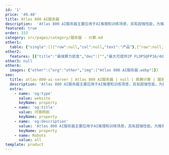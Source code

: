 ```yaml
---
id: '1'
price: '49.40'
title: Atlas 800 AI服务器
description:  'Atlas 800 AI服务器主要应用于AI推理和训练场景，具有超强性能，为推理和训练场景构建高效能、低功耗的AI计算平台。支持多个Atlas 300 AI加速卡或板载加速模块，适应各种视频图像分析场景。主要应用于视频分析、深度学习训练等推理、训练场景中。'
featured: true
order: 333
category: src/pages/category/服务器 - 计算.md
other1: 
  table: {"single":[[{"row":null,"col":null,"text":"产品"},{"row":null,"col":null,"text":"Atlas 800 推理服务器\n型号：3000"}],[{"row":null,"col":null,"text":"形态"},{"row":null,"col":null,"text":"2U AI服务器"}],[{"row":null,"col":null,"text":"CPU"},{"row":null,"col":null,"text":"2 * 鲲鹏920"}],[{"row":null,"col":null,"text":"CPU内存"},{"row":null,"col":null,"text":"32个DDR4内存插槽，最高2933 MT/s"}],[{"row":null,"col":null,"text":"AI加速卡"},{"row":null,"col":null,"text":"最大支持8个Atlas 300 AI加速卡\n满足512路人/车/物视频智能分析"}],[{"row":null,"col":null,"text":"AI算力"},{"row":null,"col":null,"text":"512 TOPS INT8"}],[{"row":null,"col":null,"text":"NPU内存"},{"row":null,"col":null,"text":"最大256 GB，总带宽最大1638.4 GB/s"}],[{"row":null,"col":null,"text":"本地存储"},{"row":null,"col":null,"text":"• 25*2.5 SAS/SATA\n• 12*3.5 SAS/SATA\n• 8*2.5 SAS/SATA+12x2.5 NVMe"}],[{"row":null,"col":null,"text":"RAID支持"},{"row":null,"col":null,"text":"RAID 0/1/10/5/50/6/60等"}],[{"row":null,"col":null,"text":"板载网络"},{"row":null,"col":null,"text":"2个板载网络插卡，最多支持8*GE电口或者8*25GE/10GE\n光口或者4*GE电口+4*25GE/10GE光口"}],[{"row":null,"col":null,"text":"PCIe"},{"row":null,"col":null,"text":"最多支持9个PCIe4.0 PCIe接口，其中1个为RAID扣 卡专用的PCIe扩展槽位，另外8个为标准的PCIe扩 展槽位"}],[{"row":null,"col":null,"text":"电源"},{"row":null,"col":null,"text":"2个热插拔900 W或2000 W交流电源模块，支持1+1冗余备份"}],[{"row":null,"col":null,"text":"供电"},{"row":null,"col":null,"text":"支持100~240V AC，240V DC"}],[{"row":null,"col":null,"text":"风扇"},{"row":null,"col":null,"text":"4个热拔插风扇，支持N+1冗余备份"}],[{"row":null,"col":null,"text":"工作环境温度"},{"row":null,"col":null,"text":"5℃～40℃"}],[{"row":null,"col":null,"text":"尺寸(宽x深x高)"},{"row":null,"col":null,"text":"447 mm * 790 mm * 86.1 mm"}]]}
other2:
  features: [{"title":"最强算力密度","dec":["","最大可提供2P FLOPS@FP16/4U超强算力，算力密度达到业界2.5倍",""]},{"title":"灵活配置，适配多项负载","dec":["","支持SAS/SATA/NVMe/M.2 SSD硬盘多种组合灵活配置\n持板载网卡和灵活IO卡，提供丰富多样的网络接口",""]},{"title":"智能视频分析","dec":["","借助Atlas 300专用解码引擎，最多可对512路高清视频流实时转码和推理，适应各种视频图像分析场景",""]}]
other3: null
other4:
  images: {"other":{"org":"other","img":["Atlas 800 AI服务器.webp"]}}
seo:
  title: atlas-800-ai-server | Atlas 800 AI服务器 | null | 昇腾计算 | 服务器 - 计算 | 数据中心
  description: 'Atlas 800 AI服务器主要应用于AI推理和训练场景，具有超强性能，为推理和训练场景构建高效能、低功耗的AI计算平台。支持多个Atlas 300 AI加速卡或板载加速模块，适应各种视频图像分析场景。主要应用于视频分析、深度学习训练等推理、训练场景中。'
  extra:
    - name: 'og:type'
      value: website
      keyName: property
    - name: 'og:title'
      value: 河南网田
      keyName: property
    - name: 'og:description'
      value: 'Atlas 800 AI服务器主要应用于AI推理和训练场景，具有超强性能，为推理和训练场景构建高效能、低功耗的AI计算平台。支持多个Atlas 300 AI加速卡或板载加速模块，适应各种视频图像分析场景。主要应用于视频分析、深度学习训练等推理、训练场景中。'
      keyName: property
    - name: Robots
      value: all
template: product
---
```

